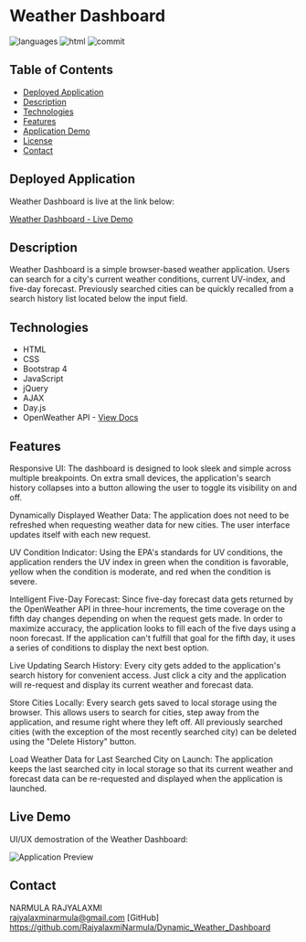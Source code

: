 # Weather Dashboard

![languages](https://img.shields.io/github/languages/count/jxhnkndl/weather-dashboard?style=plastic)
![html](https://img.shields.io/github/languages/top/jxhnkndl/weather-dashboard?style=plastic)
![commit](https://img.shields.io/github/last-commit/jxhnkndl/weather-dashboard?style=plastic)


## Table of Contents
* [Deployed Application](#deployed-application)
* [Description](#description)
* [Technologies](#technologies)
* [Features](#features)
* [Application Demo](#live-demo)
* [License](#license)
* [Contact](#contact)


## Deployed Application
Weather Dashboard is live at the link below:

[Weather Dashboard - Live Demo](https://jxhnkndl.github.io/weather-dashboard)


## Description

Weather Dashboard is a simple browser-based weather application. Users can search for a city's current weather conditions, current UV-index, and five-day forecast. Previously searched cities can be quickly recalled from a search history list located below the input field. 


## Technologies
* HTML
* CSS
* Bootstrap 4
* JavaScript
* jQuery
* AJAX
* Day.js
* OpenWeather API - [View Docs](https://openweathermap.org/api)


## Features

  Responsive UI: The dashboard is designed to look sleek and simple across multiple breakpoints. On extra small devices, the application's search history collapses into a button allowing the user to toggle its visibility on and off.

  Dynamically Displayed Weather Data: The application does not need to be refreshed when requesting weather data for new cities. The user interface updates itself with each new request.

  UV Condition Indicator: Using the EPA's standards for UV conditions, the application renders the UV index in green when the condition is favorable, yellow when the condition is moderate, and red when the condition is severe.

  Intelligent Five-Day Forecast: Since five-day forecast data gets returned by the OpenWeather API in three-hour increments, the time coverage on the fifth day changes depending on when the request gets made. In order to maximize accuracy, the application looks to fill each of the five days using a noon forecast. If the application can't fulfill that goal for the fifth day, it uses a series of conditions to display the next best option.

  Live Updating Search History: Every city gets added to the application's search history for convenient access. Just click a city and the application will re-request and display its current weather and forecast data. 

  Store Cities Locally: Every search gets saved to local storage using the browser. This allows users to search for cities, step away from the application, and resume right where they left off. All previously searched cities (with the exception of the most recently searched city) can be deleted using the "Delete History" button.

  Load Weather Data for Last Searched City on Launch: The application keeps the last searched city in local storage so that its current weather and forecast data can be re-requested and displayed when the application is launched.


## Live Demo
UI/UX demostration of the Weather Dashboard:

![Application Preview](assets/weather-dashboard-demo.gif)



## Contact
NARMULA RAJYALAXMI  
rajyalaxminarmula@gmail.com
[GitHub] https://github.com/RajyalaxmiNarmula/Dynamic_Weather_Dashboard
